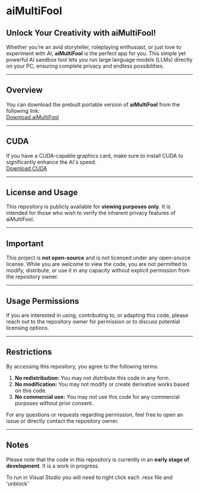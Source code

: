 # aiMultiFool

## Unlock Your Creativity with aiMultiFool!
Whether you’re an avid storyteller, roleplaying enthusiast, or just love to experiment with AI, **aiMultiFool** is the perfect app for you. This simple yet powerful AI sandbox tool lets you run large language models (LLMs) directly on your PC, ensuring complete privacy and endless possibilities.  

---

## Overview
You can download the prebuilt portable version of **aiMultiFool** from the following link:  
[Download aiMultiFool](https://aimultifool.com)

---

## CUDA
If you have a CUDA-capable graphics card, make sure to install CUDA to significantly enhance the AI's speed.  
[Download CUDA](https://developer.nvidia.com/cuda-downloads?target_os=Windows)

---

## License and Usage
This repository is publicly available for **viewing purposes only**. It is intended for those who wish to verify the inherent privacy features of aiMultiFool.

---

## Important
This project is **not open-source** and is not licensed under any open-source license. While you are welcome to view the code, you are not permitted to modify, distribute, or use it in any capacity without explicit permission from the repository owner.

---

## Usage Permissions
If you are interested in using, contributing to, or adapting this code, please reach out to the repository owner for permission or to discuss potential licensing options.

---

## Restrictions
By accessing this repository, you agree to the following terms:

1. **No redistribution:** You may not distribute this code in any form.  
2. **No modification:** You may not modify or create derivative works based on this code.  
3. **No commercial use:** You may not use this code for any commercial purposes without prior consent.  

For any questions or requests regarding permission, feel free to open an issue or directly contact the repository owner.

---

## Notes
Please note that the code in this repository is currently in an **early stage of development**. It is a work in progress.

To run in Visual Studio you will need to right click each .resx file and 'unblock'